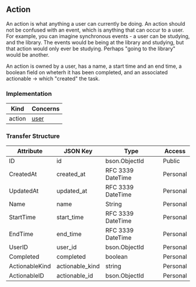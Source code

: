 Action
------

An action is what anything a user can currently be doing. An action should not be confused with an event, which is anything that can occur to a user. For example, you can imagine synchronous events - a user can be studying, and the library. The events would be being at the library and studying, but that action would only ever be studying. Perhaps "going to the library" would be another.

An action is owned by a user, has a name, a start time and an end time, a boolean field on wheterh it has been completed, and an associated actionable -> which "created" the task.


### Implementation
| Kind   | Concerns        |
| ------ | --------------- |
| action | [user](user.md) |

### Transfer Structure
| Attribute      | JSON Key      | Type                | Access    |
| -------------- | ------------- | ------------------- | --------- |
| ID             | id              | bson.ObjectId     | Public    |
| CreatedAt      | created_at      | RFC 3339 DateTime | Personal  |
| UpdatedAt      | updated_at      | RFC 3339 DateTime | Personal  |
| Name           | name            | String            | Personal  |
| StartTime      | start_time      | RFC 3339 DateTime | Personal  |
| EndTime        | end_time        | RFC 3339 DateTime | Personal  |
| UserID         | user_id         | bson.ObjectId     | Personal  |
| Completed      | completed       | boolean           | Personal  |
| ActionableKind | actionable_kind | string            | Personal  |
| ActionableID   | actionable_id   | bson.ObjectId     | Personal  |
